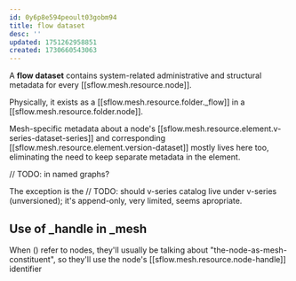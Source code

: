 ```yaml
---
id: 0y6p8e594peoult03gobm94
title: flow dataset
desc: ''
updated: 1751262958851
created: 1730660543063
---
```


A **flow dataset** contains system-related administrative and structural metadata for every [[sflow.mesh.resource.node]]. 

Physically, it exists as a [[sflow.mesh.resource.folder._flow]] in a [[sflow.mesh.resource.folder.node]].

Mesh-specific metadata about a node's [[sflow.mesh.resource.element.v-series-dataset-series]] and corresponding [[sflow.mesh.resource.element.version-dataset]] mostly lives here too, eliminating the need to keep separate metadata in the element. 

// TODO: in named graphs?


The exception is the // TODO: should v-series catalog live under v-series (unversioned); it's append-only, very limited, seems apropriate.


## Use of _handle in _mesh

When () refer to nodes, they'll usually be talking about "the-node-as-mesh-constituent", so they'll use the node's [[sflow.mesh.resource.node-handle]] identifier